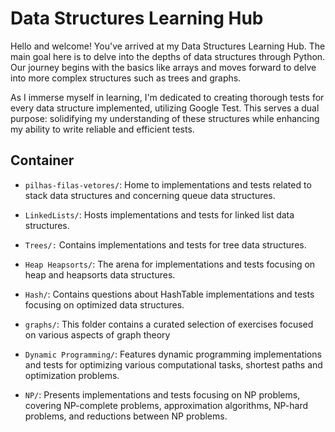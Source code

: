 # Data Structures Learning Hub
Hello and welcome! You've arrived at my Data Structures Learning Hub. The main goal here is to delve into the depths of data structures through Python. Our journey begins with the basics like arrays and moves forward to delve into more complex structures such as trees and graphs.

As I immerse myself in learning, I'm dedicated to creating thorough tests for every data structure implemented, utilizing Google Test. This serves a dual purpose: solidifying my understanding of these structures while enhancing my ability to write reliable and efficient tests.


## Container
- `pilhas-filas-vetores/`: Home to implementations and tests related to stack data structures and concerning queue data structures.

- `LinkedLists/`: Hosts implementations and tests for linked list data structures.

- `Trees/:` Contains implementations and tests for tree data structures.
- `Heap Heapsorts/`: The arena for implementations and tests focusing on heap and heapsorts data structures.
- `Hash/`: Contains questions about HashTable implementations and tests focusing on optimized data structures.
- `graphs/`: This folder contains a curated selection of exercises focused on various aspects of graph theory
- `Dynamic Programming/`: Features dynamic programming implementations and tests for optimizing various computational tasks, shortest paths and optimization problems.
- `NP/`: Presents implementations and tests focusing on NP problems, covering NP-complete problems, approximation algorithms, NP-hard problems, and reductions between NP problems.





